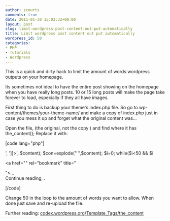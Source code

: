 ```yaml
---
author: zcourts
comments: true
date: 2011-01-30 15:03:32+00:00
layout: post
slug: limit-wordpress-post-content-out-put-automatically
title: Limit wordpress post content out put automatically
wordpress_id: 50
categories:
- PHP
- Tutorials
- Wordpress
---
```


This is a quick and dirty hack to limit the amount of words wordpress outputs on your homepage.

Its sometimes not ideal to have the entire post showing on the homepage when you have really long posts. 10 or 15 long posts will make the page take forever to load, especially if they all have images.

First thing to do is backup your theme's index.php file. So go to wp-content/themes/your-theme-name/ and make a copy of index.php
just in case you mess it up and forget what the original content was...

Open the file, (the original, not the copy ) and find where it has the_content();
Replace it with:

[code lang="php"]
<?php
$content = get_the_content();//apply_filters('the_content', $content);
$content = str_replace(']]>', ']]&gt;', $content);
$con=explode(" ",$content);
$i=0;
while($i<50 && $i<count($con)){
echo $con[$i]." ";
$i++;<
}
?>
<a href="<?php the_permalink(); ?>" rel="bookmark" title="
<?php the_title_attribute(); ?>">... <br />Continue reading, <?php the_title(); ?>.</a>
[/code]

Change 50 in the loop to the amount of words you want to allow. When done just save and re-upload the file.

Further reading:
[codex.wordpress.org/Template_Tags/the_content](codex.wordpress.org/Template_Tags/the_content)
